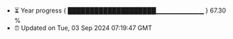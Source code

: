 - ⏳ Year progress { ████████████████████▁▁▁▁▁▁▁▁▁▁ } 67.30 %
- ⏰ Updated on Tue, 03 Sep 2024 07:19:47 GMT

